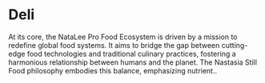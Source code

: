 # Deli
At its core, the NataLee Pro Food Ecosystem is driven by a mission to redefine global food systems. It aims to bridge the gap between cutting-edge food technologies and traditional culinary practices, fostering a harmonious relationship between humans and the planet. The Nastasia Still Food philosophy embodies this balance, emphasizing nutrient..
